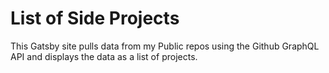 # List of Side Projects

This Gatsby site pulls data from my Public repos using the Github GraphQL API and displays the data as a list of projects.
